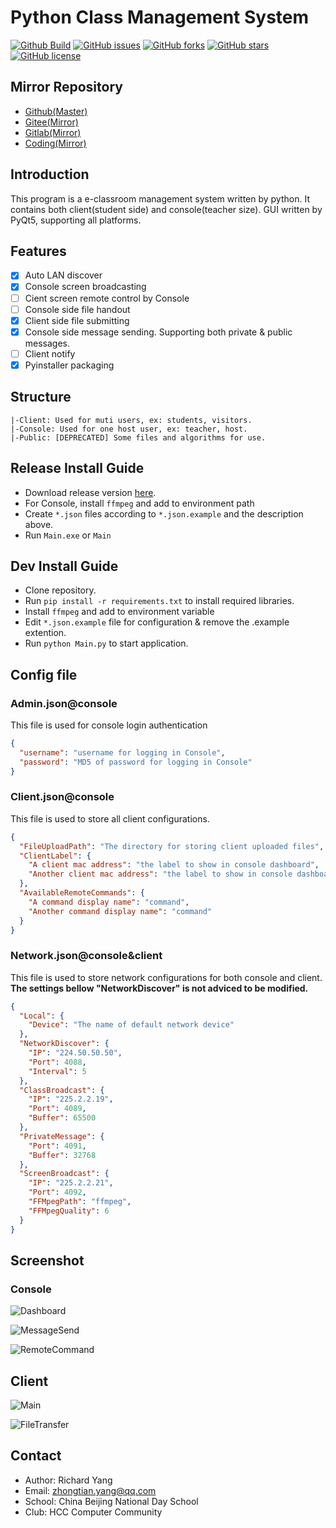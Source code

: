 # Python Class Management System
[![Github Build](https://github.com/yangzhongtian001/PYCM/workflows/PYCM-Build/badge.svg)](https://github.com/yangzhongtian001/PYCM/releases) [![GitHub issues](https://img.shields.io/github/issues/yangzhongtian001/PYCM)](https://github.com/yangzhongtian001/PYCM/issues) [![GitHub forks](https://img.shields.io/github/forks/yangzhongtian001/PYCM)](https://github.com/yangzhongtian001/PYCM/network) [![GitHub stars](https://img.shields.io/github/stars/yangzhongtian001/PYCM)](https://github.com/yangzhongtian001/PYCM/stargazers) [![GitHub license](https://img.shields.io/github/license/yangzhongtian001/PYCM)](https://github.com/yangzhongtian001/PYCM)

## Mirror Repository
* [Github(Master)](https://github.com/yangzhongtian001/PYCM)
* [Gitee(Mirror)](https://gitee.com/yangzhongtian/PYCM)
* [Gitlab(Mirror)](https://gitlab.com/yangzhongtian/PYCM)
* [Coding(Mirror)](https://yangzhongtian.coding.net/public/PYCM/PYCM/git/files)

## Introduction
This program is a e-classroom management system written by python. It contains both client(student side) and console(teacher size). GUI written by PyQt5, supporting all platforms.

## Features
* [x] Auto LAN discover
* [x] Console screen broadcasting
* [ ] Cient screen remote control by Console
* [ ] Console side file handout
* [x] Client side file submitting
* [x] Console side message sending. Supporting both private & public messages.
* [ ] Client notify
* [x] Pyinstaller packaging

## Structure
```
|-Client: Used for muti users, ex: students, visitors.
|-Console: Used for one host user, ex: teacher, host.
|-Public: [DEPRECATED] Some files and algorithms for use.
```

## Release Install Guide
* Download release version [here](https://github.com/yangzhongtian001/PYCM/releases).
* For Console, install `ffmpeg` and add to environment path
* Create `*.json` files according to `*.json.example` and the description above.
* Run `Main.exe` or `Main`

## Dev Install Guide
* Clone repository.
* Run `pip install -r requirements.txt` to install required libraries.
* Install `ffmpeg` and add to environment variable
* Edit `*.json.example` file for configuration & remove the .example extention.
* Run `python Main.py` to start application.

## Config file
### Admin.json@console
This file is used for console login authentication
```json
{
  "username": "username for logging in Console",
  "password": "MD5 of password for logging in Console"
}
```
### Client.json@console
This file is used to store all client configurations.
```json
{
  "FileUploadPath": "The directory for storing client uploaded files",
  "ClientLabel": {
    "A client mac address": "the label to show in console dashboard",
    "Another client mac address": "the label to show in console dashboard"
  },
  "AvailableRemoteCommands": {
    "A command display name": "command",
    "Another command display name": "command"
  }
}
```
### Network.json@console&client
This file is used to store network configurations for both console and client.
**The settings bellow "NetworkDiscover" is not adviced to be modified.**
```json
{
  "Local": {
    "Device": "The name of default network device"
  },
  "NetworkDiscover": {
    "IP": "224.50.50.50",
    "Port": 4088,
    "Interval": 5
  },
  "ClassBroadcast": {
    "IP": "225.2.2.19",
    "Port": 4089,
    "Buffer": 65500
  },
  "PrivateMessage": {
    "Port": 4091,
    "Buffer": 32768
  },
  "ScreenBroadcast": {
    "IP": "225.2.2.21",
    "Port": 4092,
    "FFMpegPath": "ffmpeg",
    "FFMpegQuality": 6
  }
}
```

## Screenshot
### Console
![Dashboard](ScreenShot/Console/Dashboard.png)

![MessageSend](ScreenShot/Console/MessageSend.png)

![RemoteCommand](ScreenShot/Console/RemoteCommand.png)
## Client
![Main](ScreenShot/Client/Main.png)

![FileTransfer](ScreenShot/Client/FileTransfer.png)

## Contact
* Author: Richard Yang
* Email: zhongtian.yang@qq.com
* School: China Beijing National Day School
* Club: HCC Computer Community